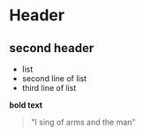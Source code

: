 # Header
## second header
- list
- second line of list
- third line of list

**bold text**
> "I sing of arms and the man"